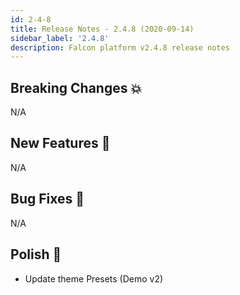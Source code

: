 ```yaml
---
id: 2-4-8
title: Release Notes - 2.4.8 (2020-09-14)
sidebar_label: '2.4.8'
description: Falcon platform v2.4.8 release notes
---
```


## Breaking Changes 💥

N/A

## New Features 🚀

N/A

## Bug Fixes 🐛

N/A

## Polish 💅

- Update theme Presets (Demo v2)
